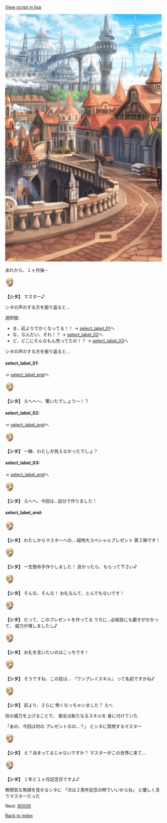 [View script in lisp](../scripts/20162204.txt)

![town.png](../images/backgrounds/town.png)

あれから、１ヶ月後─

<img src="../images/units/201621.png" alt="201621.png" height="34"/>

**【シタ】**
マスター♪

シタの声のする方を振り返ると…

選択肢:
- ま、前よりでかくなってる！！ → [select_label_01](#select_label_01)へ
- な、なんだい、それ！？ → [select_label_02](#select_label_02)へ
- ど、どこにそんなもん売ってたの！？ → [select_label_03](#select_label_03)へ

シタの声のする方を振り返ると…

#### select_label_01:
 → [select_label_end](#select_label_end)へ

<img src="../images/units/201621.png" alt="201621.png" height="34"/>

**【シタ】**
えへへ〜、驚いたでしょう〜！？

#### select_label_02:
 → [select_label_end](#select_label_end)へ

<img src="../images/units/201621.png" alt="201621.png" height="34"/>

**【シタ】**
一瞬、わたしが見えなかったでしょ？

#### select_label_03:
 → [select_label_end](#select_label_end)へ

<img src="../images/units/201621.png" alt="201621.png" height="34"/>

**【シタ】**
えへへ、今回は…自分で作りました！

#### select_label_end:

<img src="../images/units/201621.png" alt="201621.png" height="34"/>

**【シタ】**
わたしからマスターへの…
超特大スペシャルプレゼント
第２弾です！

<img src="../images/units/201621.png" alt="201621.png" height="34"/>

**【シタ】**
一生懸命手作りしました！
良かったら、もらって下さい♪

<img src="../images/units/201621.png" alt="201621.png" height="34"/>

**【シタ】**
そんな、そんな！
お礼なんて、とんでもないです！

<img src="../images/units/201621.png" alt="201621.png" height="34"/>

**【シタ】**
だって、このプレゼントを作ってる
うちに…必殺技にも磨きがかかって、
威力が増しましたし♪

<img src="../images/units/201621.png" alt="201621.png" height="34"/>

**【シタ】**
お礼を言いたいのはこっちです！

<img src="../images/units/201621.png" alt="201621.png" height="34"/>

**【シタ】**
そうですね、この技は…
『ワンプレイスキル』
って名前ですかね♪

<img src="../images/units/201621.png" alt="201621.png" height="34"/>

**【シタ】**
前より、さらに
怖くなっちゃいました？
えへ

技の威力を上げることで、
彼女は新たなるスキルを
身に付けていた

「あの、今回は何の
プレゼントなの…？」
とシタに質問するマスター

<img src="../images/units/201621.png" alt="201621.png" height="34"/>

**【シタ】**
え？決まってるじゃないですか？
マスターがこの世界に来て…

<img src="../images/units/201621.png" alt="201621.png" height="34"/>

**【シタ】**
１年と１ヶ月記念日ですよ♪

無邪気な笑顔を見せるシタに
「次は２周年記念の時でいいからね」
と優しく言うマスターだった

Next: [90006](90006.md)

[Back to index](index.md)
